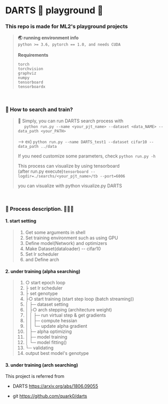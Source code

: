 # DARTS 🎯 playground 🧗‍

### This repo is made for ML2's playground projects
> **🌏 running environment info** <br>
> `python >= 3.6, pytorch == 1.0, and needs CUDA`
> <br><br>
> **Requirements** <br>
>
> `torch`<br>
> `torchvision`<br>
> `graphviz`<br>
> `numpy`<br>
> `tensorboard`<br>
> `tensorboardx`<br>


<br>

### 🚀 How to search and train?
> 🎲 Simply, you can run DARTS search process with <br> &nbsp;&nbsp;&nbsp;&nbsp; `python run.py --name <your_pjt_name> --dataset <data_NAME> --data_path <your_PATH>` <br><br>
> --> ex) `python run.py --name DARTS_test1 --dataset cifar10 --data_path ../data`
> 
> If you need customize some parameters, check `python run.py -h`
>
> This process can visualize by using tensorboard <br>
> (after run.py execute)`tensorboard --logdir=./searchs/<your_pjt_name>/tb --port=6006`<br>
>
> you can visualize with python visualize.py DARTS

<br>

### 🔗 Process description. 🥚🐣🐥
#### 1. start setting
> 1. Get some arguments in shell
> 2. Set training environment such as using GPU
> 3. Define model(Network) and optimizers
> 4. Make Dataset(dataloader) -- cifar10
> 5. Set lr scheduler
> 6. and Define arch 


#### 2. under training (alpha searching)
> 1. ○ start epoch loop
> 2. ├ set lr scheduler 
> 3. ├ set genotype
> 4. ├○ start training (start step loop (batch streaming))
> 5. │ ├─ dataset setting
> 6. │ ├○ arch stepping (architecture weight)
> 7. │ │ ├─ run virtual step & get gradients
> 8. │ │ ├─ compute hessian
> 9. │ │ └─ update alpha gradient
> 10. │ ├─ alpha optimizing
> 11. │ ├─ model training
> 12. │ └─ model fitting()
> 13. └─ validating
> 14. output best model's genotype


#### 3. under training (arch searching)



This project is referred from

- DARTS https://arxiv.org/abs/1806.09055

- git https://github.com/quark0/darts
